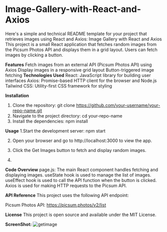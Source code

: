 # Image-Gallery-with-React-and-Axios
 Here's a simple and technical README template for your project that retrieves images using React and Axios:  Image Gallery with React and Axios This project is a small React application that fetches random images from the Picsum Photos API and displays them in a grid layout. Users can fetch images by clicking a button.

**Features**
Fetch images from an external API (Picsum Photos API) using Axios
Display images in a responsive grid layout
Button-triggered image fetching
**Technologies Used**
React: JavaScript library for building user interfaces
Axios: Promise-based HTTP client for the browser and Node.js
Tailwind CSS: Utility-first CSS framework for styling

**Installation**
1. Clone the repository:
git clone https://github.com/your-username/your-repo-name.git
2. Navigate to the project directory:
cd your-repo-name
3. Install the dependencies:
npm install

**Usage**
1.Start the development server:
npm start

2. Open your browser and go to http://localhost:3000 to view the app.

3. Click the Get Images button to fetch and display random images.
4. 
**Code Overview**
page.js: The main React component handles fetching and displaying images.
useState hook is used to manage the list of images.
useEffect hook is used to call the API function when the button is clicked.
Axios is used for making HTTP requests to the Picsum API.

**API Reference**
This project uses the following API endpoint:

Picsum Photos API: https://picsum.photos/v2/list


**License**
This project is open source and available under the MIT License.

**ScreenShot:**
![getimage](https://github.com/user-attachments/assets/f62806eb-e012-4d82-95cc-13c62a522665)

